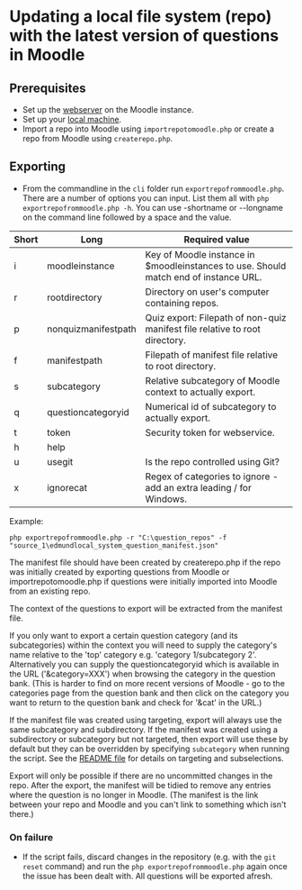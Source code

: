 # Updating a local file system (repo) with the latest version of questions in Moodle

## Prerequisites
- Set up the [webserver](webservicesetup.md) on the Moodle instance.
- Set up your [local machine](localsetup.md).
- Import a repo into Moodle using `importrepotomoodle.php` or create a repo from Moodle using `createrepo.php`.

## Exporting
- From the commandline in the `cli` folder run `exportrepofrommoodle.php`. There are a number of options you can input. List them all with `php exportrepofrommoodle.php -h`. You can use -shortname or --longname on the command line followed by a space and the value.

|Short|Long|Required value|
|-|-|-|
|i|moodleinstance|Key of Moodle instance in $moodleinstances to use. Should match end of instance URL.|
|r|rootdirectory|Directory on user's computer containing repos.|
|p|nonquizmanifestpath|Quiz export: Filepath of non-quiz manifest file relative to root directory.|
|f|manifestpath|Filepath of manifest file relative to root directory.|
|s|subcategory|Relative subcategory of Moodle context to actually export.|
|q|questioncategoryid|Numerical id of subcategory to actually export.
|t|token|Security token for webservice.|
|h|help|
|u|usegit|Is the repo controlled using Git?
|x|ignorecat|Regex of categories to ignore - add an extra leading / for Windows.

Example:

`php exportrepofrommoodle.php -r "C:\question_repos" -f "source_1\edmundlocal_system_question_manifest.json"`

The manifest file should have been created by createrepo.php if the repo was initially created by exporting questions from Moodle or importrepotomoodle.php if questions were initially imported into Moodle from an existing repo.

The context of the questions to export will be extracted from the manifest file.

If you only want to export a certain question category (and its subcategories) within the context you will need to supply the category's name relative to the 'top' category e.g. 'category 1/subcategory 2'. Alternatively you can supply the questioncategoryid which is available in the URL ('&category=XXX') when browsing the category in the question bank. (This is harder to find on more recent versions of Moodle - go to the categories page from the question bank and then click on the category you want to return to the question bank and check for '&cat' in the URL.)

If the manifest file was created using targeting, export will always use the same subcategory and subdirectory. If the manifest was created using a subdirectory or subcategory but not targeted, then export will use these by default but they can be overridden by specifying `subcategory` when running the script. See the [README file](../README.md#Using-subsets-of-materials) for details on targeting and subselections.

Export will only be possible if there are no uncommitted changes in the repo. After the export, the manifest will be tidied to remove any entries where the question is no longer in Moodle. (The manifest is the link between your repo and Moodle and you can't link to something which isn't there.)

### On failure

- If the script fails, discard changes in the repository (e.g. with the `git reset` command) and run the `php exportrepofrommoodle.php` again once the issue has been dealt with. All questions will be exported afresh.